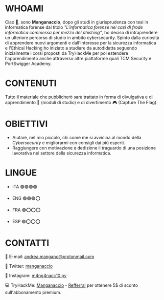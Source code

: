 # WHOAMI

Ciao 👋, sono **Manganaccio**, dopo gli studi in giurisprudenza con tesi in informatica forense dal titolo _"L'informatica forense nei casi di frode informatica commessa per mezzo del phishing"_, ho deciso di intraprendere un ulteriore percorso di studio in ambito cybersecurity. Spinto dalla curiosità di apprendere nuovi argomenti e dall'interesse per la sicurezza informatica e l'Ethical Hacking ho iniziato a studiare da autodidatta seguendo inizialmente i corsi proposti da TryHackMe per poi estendere l'apprendimento anche attraverso altre piattaforme quali TCM Security e PortSwigger Academy.

# CONTENUTI

Tutto il materiale che pubblicherò sarà trattato in forma di divulgativa e di apprendimento 📝 (moduli di studio) e di divertimento 🎮 (Capture The Flag). 

# OBIETTIVI

- Aiutare, nel mio piccolo, chi come me si avvicina al mondo della _Cybersecurity_ e migliorarmi con consigli dai più esperti.
- Raggiungere con motivazione e dedizione il traguardo di una posizione lavorativa nel settore della sicurezza informatica.

# LINGUE

- ITA    🟢🟢🟢🟢

- ENG    🟢🟢🟢⭕

- FRA    🟢⭕⭕⭕

- ESP    🟢⭕⭕⭕

# CONTATTI

📩 E-mail: andrea.mangano@protonmail.com

📱 Twitter: [manganaccio](https://twitter.com/manganaccio)

📸 Instagram: [m4ng4nacc10.py](https://www.instagram.com/m4ng4nacc10.py/)

💻 TryHackMe: [Manganaccio](https://tryhackme.com/p/Manganaccio) - [Refferral](https://tryhackme.com/signup?referrer=628f6b890b5d98005416e17a) per ottenere 5$ di sconto sull'abbonamento premium.
<!---
Manganaccio/Manganaccio is a ✨ special ✨ repository because its `README.md` (this file) appears on your GitHub profile.
You can click the Preview link to take a look at your changes.
--->
